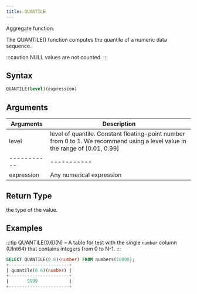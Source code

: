 ```yaml
---
title: QUANTILE
---
```


Aggregate function.

The QUANTILE() function computes the quantile of a numeric data sequence.

:::caution
NULL values are not counted.
:::

## Syntax

```sql
QUANTILE(level)(expression)
```

## Arguments

| Arguments   | Description                                                                                                                  |
| ----------- |------------------------------------------------------------------------------------------------------------------------------|
| level       | level of quantile. Constant floating-point number from 0 to 1. We recommend using a level value in the range of [0.01, 0.99] |
| ----------- | -----------                                                                                                                  |
| expression  | Any numerical expression                                                                                                     |

## Return Type

the type of the value.

## Examples

:::tip
QUANTILE(0.6)(N) – A table for test with the single `number` column (UInt64) that contains integers from 0 to N-1.
:::

```sql
SELECT QUANTILE(0.6)(number) FROM numbers(10000);
+-----------------------+
| quantile(0.6)(number) |
+-----------------------+
|       5999            |
+-----------------------+
```
